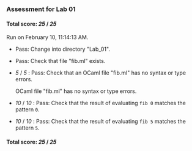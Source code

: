 ### Assessment for Lab 01

#### Total score: _25_ / _25_

Run on February 10, 11:14:13 AM.

+ Pass: Change into directory "Lab_01".

+ Pass: Check that file "fib.ml" exists.

+  _5_ / _5_ : Pass: Check that an OCaml file "fib.ml" has no syntax or type errors.

    OCaml file "fib.ml" has no syntax or type errors.



+  _10_ / _10_ : Pass: Check that the result of evaluating `fib 0` matches the pattern `0`.

   



+  _10_ / _10_ : Pass: Check that the result of evaluating `fib 5` matches the pattern `5`.

   



#### Total score: _25_ / _25_

